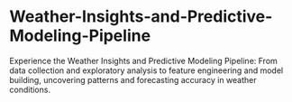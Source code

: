 # Weather-Insights-and-Predictive-Modeling-Pipeline
Experience the Weather Insights and Predictive Modeling Pipeline: From data collection and exploratory analysis to feature engineering and model building, uncovering patterns and forecasting accuracy in weather conditions.
